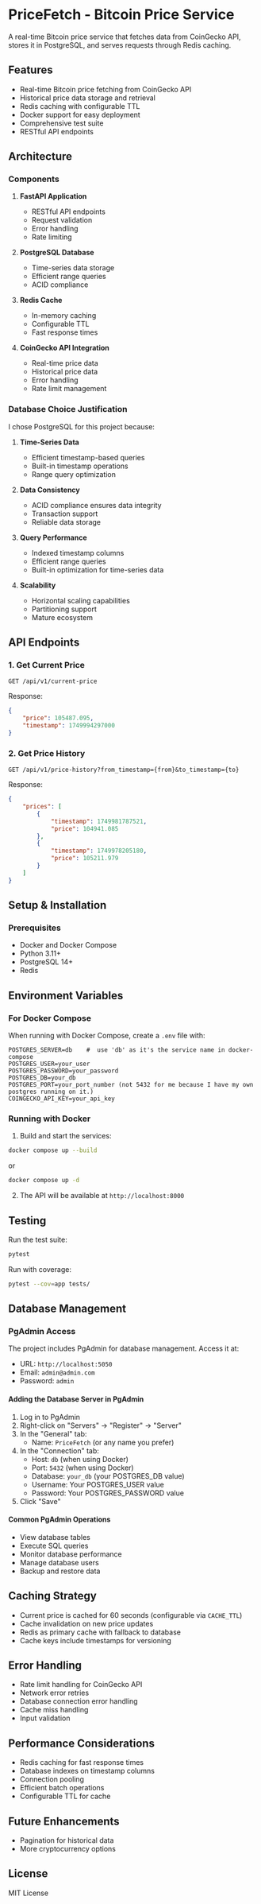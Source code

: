 # PriceFetch - Bitcoin Price Service

A real-time Bitcoin price service that fetches data from CoinGecko API, stores it in PostgreSQL, and serves requests through Redis caching.

## Features

-   Real-time Bitcoin price fetching from CoinGecko API
-   Historical price data storage and retrieval
-   Redis caching with configurable TTL
-   Docker support for easy deployment
-   Comprehensive test suite
-   RESTful API endpoints

## Architecture

### Components

1. **FastAPI Application**

    - RESTful API endpoints
    - Request validation
    - Error handling
    - Rate limiting

2. **PostgreSQL Database**

    - Time-series data storage
    - Efficient range queries
    - ACID compliance

3. **Redis Cache**

    - In-memory caching
    - Configurable TTL
    - Fast response times

4. **CoinGecko API Integration**
    - Real-time price data
    - Historical price data
    - Error handling
    - Rate limit management

### Database Choice Justification

I chose PostgreSQL for this project because:

1. **Time-Series Data**

    - Efficient timestamp-based queries
    - Built-in timestamp operations
    - Range query optimization

2. **Data Consistency**

    - ACID compliance ensures data integrity
    - Transaction support
    - Reliable data storage

3. **Query Performance**

    - Indexed timestamp columns
    - Efficient range queries
    - Built-in optimization for time-series data

4. **Scalability**
    - Horizontal scaling capabilities
    - Partitioning support
    - Mature ecosystem

## API Endpoints

### 1. Get Current Price

```http
GET /api/v1/current-price
```

Response:

```json
{
	"price": 105487.095,
	"timestamp": 1749994297000
}
```

### 2. Get Price History

```http
GET /api/v1/price-history?from_timestamp={from}&to_timestamp={to}
```

Response:

```json
{
	"prices": [
		{
			"timestamp": 1749981787521,
			"price": 104941.085
		},
		{
			"timestamp": 1749978205180,
			"price": 105211.979
		}
	]
}
```

## Setup & Installation

### Prerequisites

-   Docker and Docker Compose
-   Python 3.11+
-   PostgreSQL 14+
-   Redis

## Environment Variables

### For Docker Compose

When running with Docker Compose, create a `.env` file with:

```env
POSTGRES_SERVER=db    #  use 'db' as it's the service name in docker-compose
POSTGRES_USER=your_user
POSTGRES_PASSWORD=your_password
POSTGRES_DB=your_db
POSTGRES_PORT=your_port_number (not 5432 for me because I have my own postgres running on it.)
COINGECKO_API_KEY=your_api_key
```

### Running with Docker

1. Build and start the services:

```bash
docker compose up --build
```

or

```bash
docker compose up -d
```

2. The API will be available at `http://localhost:8000`

## Testing

Run the test suite:

```bash
pytest
```

Run with coverage:

```bash
pytest --cov=app tests/
```

## Database Management

### PgAdmin Access

The project includes PgAdmin for database management. Access it at:

-   URL: `http://localhost:5050`
-   Email: `admin@admin.com`
-   Password: `admin`

#### Adding the Database Server in PgAdmin

1. Log in to PgAdmin
2. Right-click on "Servers" → "Register" → "Server"
3. In the "General" tab:
    - Name: `PriceFetch` (or any name you prefer)
4. In the "Connection" tab:
    - Host: `db` (when using Docker)
    - Port: `5432` (when using Docker)
    - Database: `your_db` (your POSTGRES_DB value)
    - Username: Your POSTGRES_USER value
    - Password: Your POSTGRES_PASSWORD value
5. Click "Save"

#### Common PgAdmin Operations

-   View database tables
-   Execute SQL queries
-   Monitor database performance
-   Manage database users
-   Backup and restore data

## Caching Strategy

-   Current price is cached for 60 seconds (configurable via `CACHE_TTL`)
-   Cache invalidation on new price updates
-   Redis as primary cache with fallback to database
-   Cache keys include timestamps for versioning

## Error Handling

-   Rate limit handling for CoinGecko API
-   Network error retries
-   Database connection error handling
-   Cache miss handling
-   Input validation

## Performance Considerations

-   Redis caching for fast response times
-   Database indexes on timestamp columns
-   Connection pooling
-   Efficient batch operations
-   Configurable TTL for cache

## Future Enhancements

-   Pagination for historical data
-   More cryptocurrency options

## License

MIT License
